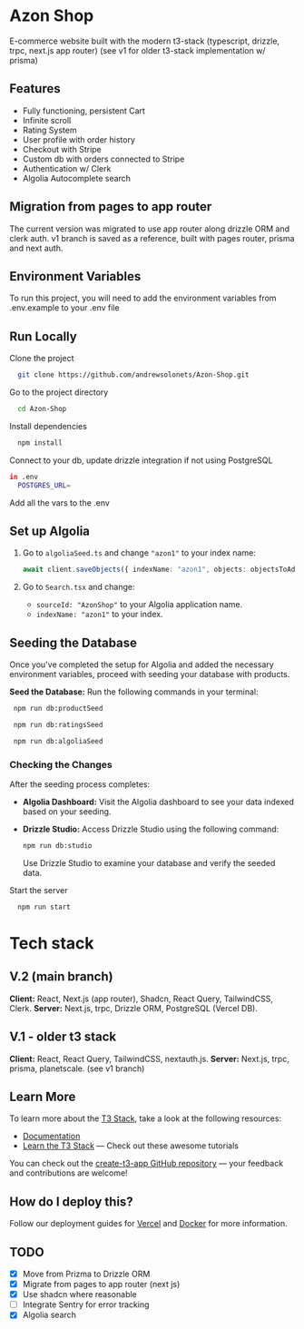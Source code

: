 # Azon Shop

E-commerce website built with the modern t3-stack (typescript, drizzle, trpc, next.js app router)
(see v1 for older t3-stack implementation w/ prisma)

## Features

- Fully functioning, persistent Cart
- Infinite scroll
- Rating System
- User profile with order history
- Checkout with Stripe
- Custom db with orders connected to Stripe
- Authentication w/ Clerk
- Algolia Autocomplete search

## Migration from pages to app router

The current version was migrated to use app router along drizzle ORM and clerk auth. v1 branch is saved as a reference, built with pages router, prisma and next auth.

## Environment Variables

To run this project, you will need to add the environment variables from .env.example to your .env file

## Run Locally

Clone the project

```bash
  git clone https://github.com/andrewsolonets/Azon-Shop.git
```

Go to the project directory

```bash
  cd Azon-Shop
```

Install dependencies

```bash
  npm install
```

Connect to your db, update drizzle integration if not using PostgreSQL

```bash
in .env
  POSTGRES_URL=
```

Add all the vars to the .env

## Set up Algolia

1. Go to `algoliaSeed.ts` and change `"azon1"` to your index name:

   ```typescript
   await client.saveObjects({ indexName: "azon1", objects: objectsToAdd });
   ```

2. Go to `Search.tsx` and change:

   - `sourceId: "AzonShop"` to your Algolia application name.
   - `indexName: "azon1"` to your index.

## Seeding the Database

Once you've completed the setup for Algolia and added the necessary environment variables, proceed with seeding your database with products.

**Seed the Database:** Run the following commands in your terminal:

```bash
 npm run db:productSeed
```

```bash
 npm run db:ratingsSeed
```

```bash
 npm run db:algoliaSeed
```

### Checking the Changes

After the seeding process completes:

- **Algolia Dashboard:** Visit the Algolia dashboard to see your data indexed based on your seeding.

- **Drizzle Studio:** Access Drizzle Studio using the following command:

  ```bash
  npm run db:studio
  ```

  Use Drizzle Studio to examine your database and verify the seeded data.

Start the server

```bash
  npm run start
```

# Tech stack

## V.2 (main branch)

**Client:** React, Next.js (app router), Shadcn, React Query, TailwindCSS, Clerk.
**Server:** Next.js, trpc, Drizzle ORM, PostgreSQL (Vercel DB).

## V.1 - older t3 stack

**Client:** React, React Query, TailwindCSS, nextauth.js.
**Server:** Next.js, trpc, prisma, planetscale.
(see v1 branch)

## Learn More

To learn more about the [T3 Stack](https://create.t3.gg/), take a look at the following resources:

- [Documentation](https://create.t3.gg/)
- [Learn the T3 Stack](https://create.t3.gg/en/faq#what-learning-resources-are-currently-available) — Check out these awesome tutorials

You can check out the [create-t3-app GitHub repository](https://github.com/t3-oss/create-t3-app) — your feedback and contributions are welcome!

## How do I deploy this?

Follow our deployment guides for [Vercel](https://create.t3.gg/en/deployment/vercel) and [Docker](https://create.t3.gg/en/deployment/docker) for more information.

## TODO

- [x] Move from Prizma to Drizzle ORM
- [x] Migrate from pages to app router (next js)
- [x] Use shadcn where reasonable
- [ ] Integrate Sentry for error tracking
- [x] Algolia search
